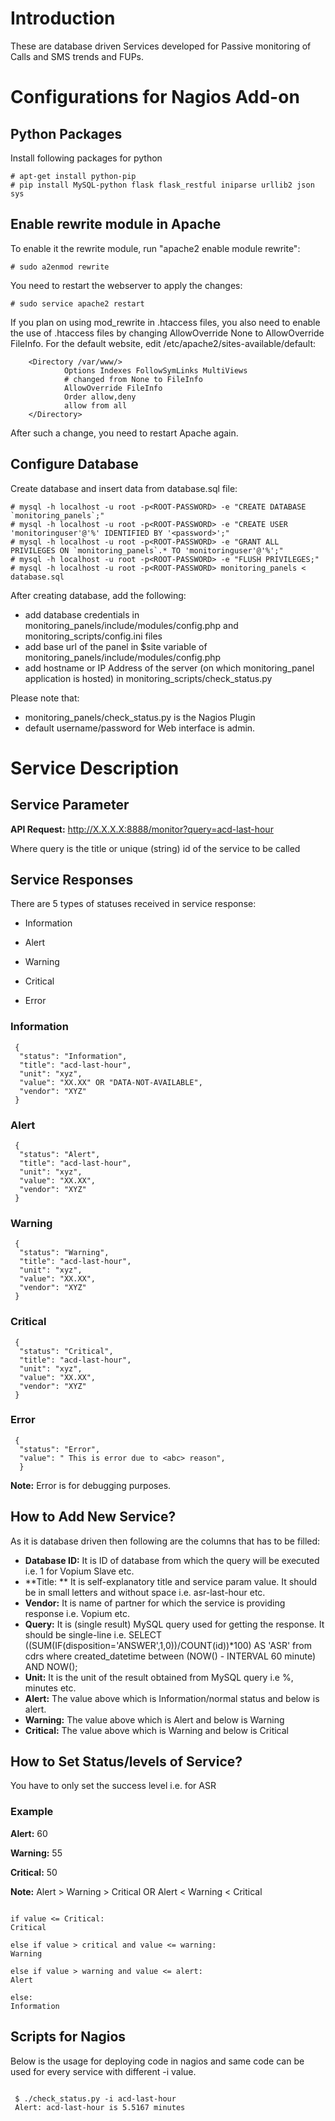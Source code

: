 # Introduction

These are database driven Services developed for Passive monitoring of Calls and SMS trends and FUPs.

# Configurations for Nagios Add-on

## Python Packages
Install following packages for python
```
# apt-get install python-pip
# pip install MySQL-python flask flask_restful iniparse urllib2 json sys
```

## Enable rewrite module in Apache

To enable it the rewrite module, run "apache2 enable module rewrite":
```
# sudo a2enmod rewrite
```
You need to restart the webserver to apply the changes:
```
# sudo service apache2 restart
```
If you plan on using mod_rewrite in .htaccess files, you also need to enable the use of .htaccess files by changing AllowOverride None to AllowOverride FileInfo. For the default website, edit /etc/apache2/sites-available/default:
```
    <Directory /var/www/>
            Options Indexes FollowSymLinks MultiViews
            # changed from None to FileInfo
            AllowOverride FileInfo
            Order allow,deny
            allow from all
    </Directory>
```

After such a change, you need to restart Apache again.

## Configure Database
Create database and insert data from database.sql file:
```
# mysql -h localhost -u root -p<ROOT-PASSWORD> -e "CREATE DATABASE `monitoring_panels`;"
# mysql -h localhost -u root -p<ROOT-PASSWORD> -e "CREATE USER 'monitoringuser'@'%' IDENTIFIED BY '<password>';"
# mysql -h localhost -u root -p<ROOT-PASSWORD> -e "GRANT ALL PRIVILEGES ON `monitoring_panels`.* TO 'monitoringuser'@'%';"
# mysql -h localhost -u root -p<ROOT-PASSWORD> -e "FLUSH PRIVILEGES;"
# mysql -h localhost -u root -p<ROOT-PASSWORD> monitoring_panels < database.sql

```
After creating database, add the following:
* add database credentials in monitoring_panels/include/modules/config.php and monitoring_scripts/config.ini files
* add base url of the panel in $site variable of monitoring_panels/include/modules/config.php
* add hostname or IP Address of the server (on which monitoring_panel application is hosted) in monitoring_scripts/check_status.py

Please note that: 
* monitoring_panels/check_status.py is the Nagios Plugin
* default username/password for Web interface is admin.

# Service Description

## Service Parameter

**API Request:** http://X.X.X.X:8888/monitor?query=acd-last-hour

Where query is the title or unique (string) id of the service to be called

## Service Responses

There are 5 types of statuses received in service response:

* Information

* Alert

* Warning

* Critical

* Error

### Information 
```
 {
  "status": "Information", 
  "title": "acd-last-hour", 
  "unit": "xyz", 
  "value": "XX.XX" OR "DATA-NOT-AVAILABLE", 
  "vendor": "XYZ"
 }
```
### Alert 
```
 {
  "status": "Alert", 
  "title": "acd-last-hour", 
  "unit": "xyz", 
  "value": "XX.XX", 
  "vendor": "XYZ"
 }
```
### Warning 
```
 {
  "status": "Warning", 
  "title": "acd-last-hour", 
  "unit": "xyz", 
  "value": "XX.XX", 
  "vendor": "XYZ"
 }
```
### Critical 
``` 
 {
  "status": "Critical", 
  "title": "acd-last-hour", 
  "unit": "xyz", 
  "value": "XX.XX", 
  "vendor": "XYZ"
 }
```
### Error
``` 
 {
  "status": "Error", 
  "value": " This is error due to <abc> reason", 
  }
```
**Note:** Error is for debugging purposes.

## How to Add New Service?

As it is database driven then following are the columns that has to be filled:

* **Database ID:** It is ID of database from which the query will be executed i.e. 1 for Vopium Slave etc.
* **Title: ** It is self-explanatory title and service param value. It should be in small letters and without space i.e. asr-last-hour etc.
* **Vendor:** It is name of partner for which the service is providing response i.e. Vopium etc.
* **Query:** It is (single result) MySQL query used for getting the response. It should be single-line i.e. SELECT ((SUM(IF(disposition='ANSWER',1,0))/COUNT(id))*100) AS 'ASR' from cdrs where created_datetime between (NOW() - INTERVAL 60 minute) AND NOW();
* **Unit:** It is the unit of the result obtained from MySQL query i.e %, minutes etc. 
* **Alert:** The value above which is Information/normal status and below is alert.  
* **Warning:** The value above which is Alert and below is Warning
* **Critical:** The value above which is Warning and below is Critical

## How to Set Status/levels of Service? 

You have to only set the success level i.e. for ASR

### Example 
**Alert:** 60 

**Warning:** 55 

**Critical:** 50 

**Note:** Alert > Warning > Critical OR Alert < Warning < Critical
 
```
 
if value <= Critical:
Critical

else if value > critical and value <= warning:
Warning
         
else if value > warning and value <= alert:
Alert

else:
Information

```

## Scripts for Nagios 

Below is the usage for deploying code in nagios and same code can be used for every service with different -i value.

```
  
 $ ./check_status.py -i acd-last-hour  
 Alert: acd-last-hour is 5.5167 minutes

```
